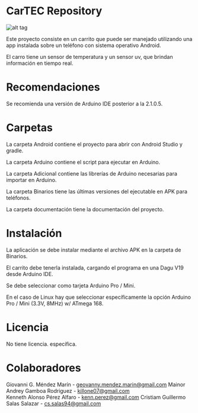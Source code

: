 # CarTEC Repository

![alt tag](http://i.imgur.com/nJfOPI1.png)

Este proyecto consiste en un carrito que puede ser manejado utilizando una app instalada sobre un teléfono con sistema operativo Android.

El carro tiene un sensor de temperatura y un sensor uv, que brindan información en tiempo real.

# Recomendaciones

Se recomienda una versión de Arduino IDE posterior a la 2.1.0.5.

# Carpetas

La carpeta Android contiene el proyecto para abrir con Android Studio y gradle.

La carpeta Arduino contiene el script para ejecutar en Arduino.

La carpeta Adicional contiene las librerías de Arduino necesarias para importar en Arduino.

La  carpeta Binarios tiene las últimas versiones del ejecutable en APK para teléfonos.

La carpeta documentación tiene la documentación del proyecto.

# Instalación

La aplicación se debe instalar mediante el archivo APK en la carpeta de Binarios.

El carrito debe tenerla instalada, cargando el programa en una Dagu V19 desde Arduino IDE.

Se debe seleccionar como tarjeta Arduino Pro / Mini.

En el caso de Linux hay que seleccionar específicamente la opción Arduino Pro / Mini (3.3V, 8MHz) w/ ATmega 168.

# Licencia

No tiene licencia. específica.

# Colaboradores

Giovanni G. Méndez Marín - geovanny.mendez.marin@gmail.com
Mainor Andrey Gamboa Rodriguez - killone07@gmail.com                        		
Kenneth Alonso Pérez Alfaro - kenn.perez@gmail.com
Cristiam Guillermo Salas Salazar - cs.salas94@gmail.com
